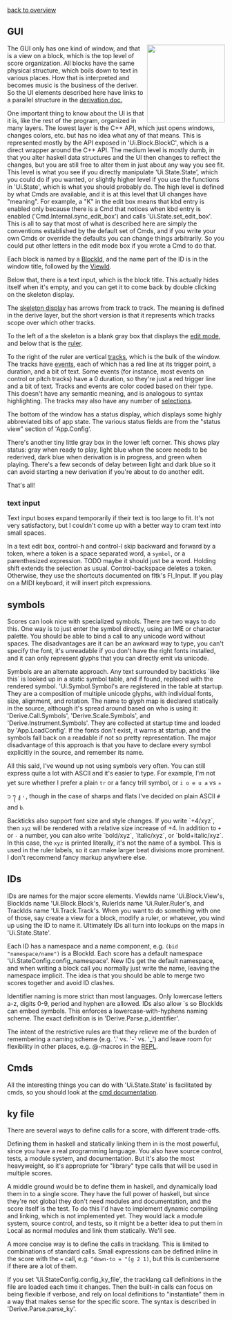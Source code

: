 [back to overview](overview.md.html#karya)

## GUI

<img align=right width=180 src="../../doc/img/example-tracks.png">

The GUI only has one kind of window, and that is a view on a block, which is
the top level of score organization.  All blocks have the same physical
structure, which boils down to text in various places.  How that is interpreted
and becomes music is the business of the deriver.  So the UI elements described
here have links to a parallel structure in the
[derivation doc.](derivation.md.html)

One important thing to know about the UI is that it is, like the rest of the
program, organized in many layers.  The lowest layer is the C++ API, which just
opens windows, changes colors, etc. but has no idea what any of that means.
This is represented mostly by the API exposed in 'Ui.Block.BlockC', which is a
direct wrapper around the C++ API.  The medium level is mostly dumb, in that
you alter haskell data structures and the UI then changes to reflect the
changes, but you are still free to alter them in just about any way you see
fit.  This level is what you see if you directly manipulate 'Ui.State.State',
which you could do if you wanted, or slightly higher level if you use the
functions in 'Ui.State', which is what you should probably do.  The high level
is defined by what Cmds are available, and it is at this level that UI changes
have "meaning".  For example, a "K" in the edit box means that kbd entry is
enabled only because there is a Cmd that notices when kbd entry is enabled
('Cmd.Internal.sync_edit_box') and calls 'Ui.State.set_edit_box'.  This is all
to say that most of what is described here are simply the conventions
established by the default set of Cmds, and if you write your own Cmds or
override the defaults you can change things arbitrarily.  So you could put
other letters in the edit mode box if you wrote a Cmd to do that.

Each block is named by a [BlockId](#ids), and the name part of
the ID is in the window title, followed by the [ViewId](#ids).

Below that, there is a text input, which is the block title.  This actually
hides itself when it's empty, and you can get it to come back by double
clicking on the skeleton display.

The [skeleton display](derivation.md.html#derivation) has arrows from track to
track.  The meaning is defined in the derive layer, but the short version is
that it represents which tracks scope over which other tracks.

To the left of a the skeleton is a blank gray box that displays the [edit
mode](cmd.md.html#editmode), and below that is the [ruler](#ruler).

To the right of the ruler are vertical [tracks](#tracks), which is the bulk of
the window.  The tracks have [events](#events), each of which has a red line at
its trigger point, a duration, and a bit of text.  Some events (for instance,
most events on control or pitch tracks) have a 0 duration, so they're just a
red trigger line and a bit of text.  Tracks and events are color coded based on
their type.  This doesn't have any semantic meaning, and is analogous to syntax
highlighting.  The tracks may also have any number of
[selections](#selections).

The bottom of the window has a status display, which displays some highly
abbreviated bits of app state.  The various status fields are from the "status
view" section of 'App.Config'.

There's another tiny little gray box in the lower left corner.  This shows play
status: gray when ready to play, light blue when the score needs to be
rederived, dark blue when derivation is in progress, and green when playing.
There's a few seconds of delay between light and dark blue so it can avoid
starting a new derivation if you're about to do another edit.

That's all!

### text input

Text input boxes expand temporarily if their text is too large to fit.  It's
not very satisfactory, but I couldn't come up with a better way to cram
text into small spaces.

In a text edit box, control-h and control-l skip backward and forward by a
token, where a token is a space separated word, a `symbol`, or a parenthesized
expression.  TODO maybe it should just be a word.  Holding shift extends the
selection as usual.  Control-backspace deletes a token.  Otherwise, they use
the shortcuts documented on fltk's Fl_Input.  If you play on a MIDI keyboard,
it will insert pitch expressions.

## symbols

Scores can look nice with specialized symbols.  There are two ways to do this.
One way is to just enter the symbol directly, using an IME or character
palette.  You should be able to bind a call to any unicode word without spaces.
The disadvantages are it can be an awkward way to type, you can't specify the
font, it's unreadable if you don't have the right fonts installed, and it can
only represent glyphs that you can directly emit via unicode.

Symbols are an alternate approach.  Any text surrounded by backticks \`like
this\` is looked up in a static symbol table, and if found, replaced with the
rendered symbol.  'Ui.Symbol.Symbol's are registered in the table at startup.
They are a composition of multiple unicode glyphs, with individual fonts, size,
alignment, and rotation.  The name to glyph map is declared statically in the
source, although it's spread around based on who is using it:
'Derive.Call.Symbols', 'Derive.Scale.Symbols', and 'Derive.Instrument.Symbols'.
They are collected at startup time and loaded by 'App.LoadConfig'.  If the
fonts don't exist, it warns at startup, and the symbols fall back on a readable
if not so pretty representation.  The major disadvantage of this approach is
that you have to declare every symbol explicitly in the source, and remember
its name.

All this said, I've wound up not using symbols very often.  You can still
express quite a lot with ASCII and it's easier to type.  For example, I'm not
yet sure whether I prefer a plain `tr` or a fancy trill symbol, or `i o e u a`
vs ᭦ ᭡ ᭢ ᭣ ᭤, though in the case of sharps and flats I've decided on plain ASCII
`#` and `b`.

Backticks also support font size and style changes.  If you write \`+4/xyz\`,
then `xyz` will be rendered with a relative size increase of +4.  In addition
to `+` or `-` a number, you can also write \`bold/xyz\`, \`italic/xyz\`, or
\`bold+italic/xyz\`.  In this case, the `xyz` is printed literally, it's not
the name of a symbol.  This is used in the ruler labels, so it can make larger
beat divisions more prominent.  I don't recommend fancy markup anywhere else.

## IDs

IDs are names for the major score elements.  ViewIds name 'Ui.Block.View's,
BlockIds name 'Ui.Block.Block's, RulerIds name 'Ui.Ruler.Ruler's, and TrackIds
name 'Ui.Track.Track's.  When you want to do something with one of those, say
create a view for a block, modify a ruler, or whatever, you wind up using the
ID to name it.  Ultimately IDs all turn into lookups on the maps in
'Ui.State.State'.

Each ID has a namespace and a name component, e.g.  `(bid "namespace/name")` is
a BlockId.  Each score has a default namespace
'Ui.StateConfig.config_namespace'.  New IDs get the default namespace, and when
writing a block call you normally just write the name, leaving the namespace
implicit.  The idea is that you should be able to merge two scores together and
avoid ID clashes.

Identifier naming is more strict than most languages.  Only lowercase letters
a-z, digits 0-9, period and hyphen are allowed.  IDs also allow \`s so BlockIds
can embed symbols.  This enforces a lowercase-with-hyphens naming scheme.  The
exact definition is in 'Derive.Parse.p_identifier'.

The intent of the restrictive rules are that they relieve me of the burden of
remembering a naming scheme (e.g. '.' vs. '-' vs. '_') and leave room for
flexibility in other places, e.g. @-macros in the [REPL](repl.md.html).

## Cmds

All the interesting things you can do with 'Ui.State.State' is facilitated by
cmds, so you should look at the [cmd documentation](cmd.md.html).

## ky file

There are several ways to define calls for a score, with different trade-offs.

Defining them in haskell and statically linking them in is the most powerful,
since you have a real programming language.  You also have source control,
tests, a module system, and documentation.  But it's also the most heavyweight,
so it's appropriate for "library" type calls that will be used in multiple
scores.

A middle ground would be to define them in haskell, and dynamically load them
in to a single score.  They have the full power of haskell, but since they're
not global they don't need modules and documentation, and the score itself is
the test.  To do this I'd have to implement dynamic compiling and linking,
which is not implemented yet.  They would lack a module system, source control,
and tests, so it might be a better idea to put them in Local as normal modules
and link them statically.  We'll see.

A more concise way is to define the calls in tracklang.  This is limited to
combinations of standard calls.  Small expressions can be defined inline in the score with the `=` call, e.g. `^down-to = "(g 2 1)`, but this is cumbersome
if there are a lot of them.

If you set 'Ui.StateConfig.config_ky_file', the tracklang call definitions in
the file are loaded each time it changes.  Then the built-in calls can focus on
being flexible if verbose, and rely on local definitions to "instantiate" them
in a way that makes sense for the specific score.  The syntax is described in
'Derive.Parse.parse_ky'.
